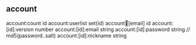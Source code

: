 ## account
account:count id
account:userlist set(id)
account:email:[email] id
account:[id]:version number
account:[id]:email string
account:[id]:password string // md5(password..salt)
account:[id]:nickname string

